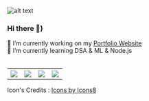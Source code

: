 
![alt text](https://res.cloudinary.com/dnv3ztqf1/image/upload/v1595618351/for%20github%20profile/Aakash_yadav_ohc5dg.gif)
### Hi there 👋)
🔭 I’m currently working on my [Portfolio Website ](https://aakashcode12.github.io/My-Portfolio/)<br>
🌱 I’m currently learning DSA & ML & Node.js<br><br>
<table >
  <tr>
    <th>
<a href="https://www.hackerrank.com/AakashCode12" target="_blank" title="Redirect to homepage">
    <img src="https://img.icons8.com/windows/32/000000/hackerrank.png"/></a>
</th>
    <th>
<a href="https://twitter.com/Aakashv0007"  target="_blank"  title="Redirect to homepage">
    <img src="https://img.icons8.com/doodle/32/000000/twitter--v1.png"/></a>
</th>
    <th>
<a href="https://www.linkedin.com/in/aakash-yadav-a30627190/" target="_blank"  title="Redirect to homepage">
<img src="https://img.icons8.com/doodle/32/000000/linkedin--v2.png"/></a>
</th>
  <th>
  <a href="https://www.instagram.com/aakash_igram/" target="_blank"  title="Redirect to homepage">
  <img src="https://img.icons8.com/doodle/48/000000/instagram-new.png"/></a>
  </th>    
  </tr> 
</table>
Icon's Credits : <a href="https://icons8.com/icon/5eT5OnLluNOx/instagram">Icons by Icons8</a>
<!--
**AakashCode12/AakashCode12** is a ✨ _special_ ✨ repository because its `README.md` (this file) appears on your GitHub profile.

Here are some ideas to get you started:

- 🔭 I’m currently working on ...
- 🌱 I’m currently learning ...
- 👯 I’m looking to collaborate on ...
- 🤔 I’m looking for help with ...
- 💬 Ask me about ...
- 📫 How to reach me: ...
- 😄 Pronouns: ...
- ⚡ Fun fact: ...
-->
